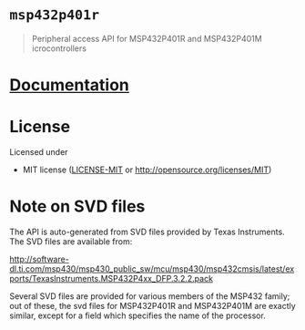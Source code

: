 # `msp432p401r`

> Peripheral access API for MSP432P401R and MSP432P401M icrocontrollers

# [Documentation](https://docs.rs/msp432p401r)

# License

Licensed under 


- MIT license ([LICENSE-MIT](LICENSE-MIT) or http://opensource.org/licenses/MIT)

# Note on SVD files

The API is auto-generated from SVD files provided by Texas Instruments. The SVD files
are available from: 

http://software-dl.ti.com/msp430/msp430_public_sw/mcu/msp430/msp432cmsis/latest/exports/TexasInstruments.MSP432P4xx_DFP.3.2.2.pack

Several SVD files are provided for various members of the MSP432 family; out of these, the svd files for
MSP432P401R and MSP432P401M are exactly similar, except for a field which specifies the name of the processor.






